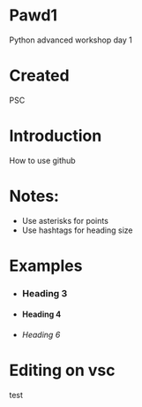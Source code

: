 # Pawd1
Python advanced workshop day 1

# Created
PSC

# Introduction

How to use github 

# Notes:
* Use asterisks for points
* Use hashtags for heading size

# Examples
* ### Heading 3
* #### Heading 4
* ###### Heading 6

# Editing on vsc
test